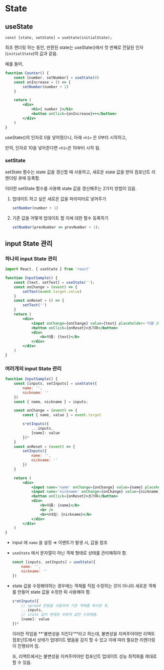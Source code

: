 # State

## useState

`const [state, setState] = useState(initialState);`

최초 렌더링 하는 동안, 반환된 state는 useState()에서 첫 번째로 전달된 인자(`initialState`)의 값과 같음.

예를 들어,

```jsx
function Counter() {
    const [number, setNumber] = useState(0)
    const onIncrease = () => {
        setNumber(number + 1)
    }

    return (
        <div>
            <h1>{ number }</h1>
            <button onClick={onIncrease}>+</button>
        </div>
    )
}
```

useState()의 인자로 0을 넣어줬으니, 아래 `<h1>` 은 0부터 시작하고,

만약, 인자로 10을 넣어준다면 `<h1>`은 10부터 시작 됨.

### setState

setState 함수는 state 값을 갱신할 때 사용하고, 새로운 state 값을 받아 컴포넌트 리렌더링 큐에 등록함.

이러한 setState 함수를 사용해 state 값을 갱신해주는 2가지 방법이 있음.

1. 업데이트 하고 싶은 새로운 값을 파라미터로 넣어주기
    
    ```jsx
    setNumber(number + 1)
    ```
    
2. 기존 값을 어떻게 업데이트 할 지에 대한 함수 등록하기
    
    ```jsx
    setNumber(prevNumber => prevNumber + 1);
    ```

## input State 관리

### 하나의 input State 관리

```jsx
import React, { useState } from 'react'

function InputSample() {
    const [text, setText] = useState('');
    const onChange = (event) => {
        setText(event.target.value)
    }
    const onReset = () => {
        setText('')
    }
    return (
        <div>
            <input onChange={onChange} value={text} placeholder='이름'/>
            <button onClick={onReset}>초기화</button>
            <div>
                <b>이름: {text}</b>
            </div>
        </div>
    )
}
```

### 여러개의 input State 관리

```jsx
function InputSample() {
    const [inputs, setInputs] = useState({
        name: '',
        nickname: ''
    })
    const { name, nickname } = inputs;

    const onChange = (event) => {
        const { name, value } = event.target

        s*etInputs({
            ...inputs,
            [name]: value
        })*
    }
    const onReset = (event) => {
        setInputs({
            name: '',
            nickname: ''
        })
    }

    return (
        <div>
            <input name='name' onChange={onChange} value={name} placeholder='값을 입력해주세요'/>
            <input name='nickname' onChange={onChange} value={nickname} placeholder='값을 입력해주세요'/>
            <button onClick={onReset}>초기화</button>
            <div>
                <b>이름: {name}</b>
                <br />
                <b>닉네임: {nickname}</b>
            </div>
        </div>
    )
}
```

- input 에 `name` 을 설정 ⇒ 이벤트가 발생 시, 값을 참조
- `useState` 에서 문자열이 아닌 객체 형태로 상태를 관리해줘야 함.
    
    ```jsx
    const [inputs, setInputs] = useState({
    	name: '',
    	nickname: ''
    })
    ```
    
- state 값을 수정해야하는 경우에는 객체를 직접 수정하는 것이 아니라 새로운 객체를 만들어 state 값을 수정한 뒤 사용해야 함.
    
    ```jsx
    s*etInputs({
    	// spread 문법을 사용하여 기존 객체를 복사한 후,
    	...inputs,
    	// state 값이 변경된 부분의 값만 수정해줌.
    	[name]: value
    })*
    ```
    
    이러한 작업을 **'불변성을 지킨다'**라고 하는데, 불변성을 지켜주어야만 리액트 컴포넌트에서 상태가 업데이트 됐음을 감지 할 수 있고 이에 따라 필요한 리렌더링이 진행되어 짐.
    
    또, 리액트에서는 불변성을 지켜주어야만 컴포넌트 업데이트 성능 최적화를 제대로 할 수 있음.